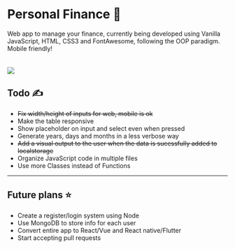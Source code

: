 # <h1>Personal Finance 🧾</h1>

Web app to manage your finance, currently being developed using Vanilla JavaScript, HTML, CSS3 and FontAwesome, following the OOP paradigm. Mobile friendly!<br>
<br><br>
<img src="https://i.imgur.com/AZv3UBj.png"></img>

<h2>Todo ✍</h2>
<ul>
  <li><strike>Fix width/height of inputs for web, mobile is ok</strike></li>
  <li>Make the table responsive</li>
  <li>Show placeholder on input and select even when pressed</li>
  <li>Generate years, days and months in a less verbose way</li>
  <li><strike>Add a visual output to the user when the data is sucessfully added to localstorage</strike></li>
  <li>Organize JavaScript code in multiple files</li>
  <li>Use more Classes instead of Functions</li>
</ul>
<hr>
<h2>Future plans ⭐</h2>
<ul>
  <li>Create a register/login system using Node</li>
  <li>Use MongoDB to store info for each user</li>
  <li>Convert entire app to React/Vue and React native/Flutter</li>
  <li>Start accepting pull requests</li>
</ul>
